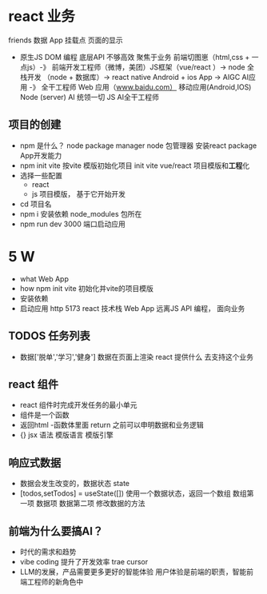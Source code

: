 # react 业务
friends 数据
App
挂载点
页面的显示
- 原生JS
  DOM 编程
  底层API 不够高效
  聚焦于业务
  前端切图崽（html,css + 一点js）-》 前端开发工程师（微博，美团）JS框架（vue/react ）-> node 全栈开发 （node + 数据库）-> react native Android + ios App -> AIGC AI应用 -》  全干工程师
  Web 应用（www.baidu.com）  移动应用(Android,IOS) 
  Node (server)   AI 统领一切 JS AI全干工程师 

## **项目**的创建
- npm 是什么？ node package manager
  node 包管理器 安装react  package App开发能力
- npm init vite
  按vite 模版初始化项目 init 
  vite vue/react 项目模版和**工程**化
- 选择一些配置
  - react
  - js 
  项目模版， 基于它开始开发 
- cd 项目名
- npm i  安装依赖
  node_modules 包所在
- npm run dev 
  3000 端口启动应用

# 5 W
- what Web App
- how  npm init vite 初始化并vite的项目模版
- 安装依赖
- 启动应用 http 5173  react 技术栈 Web App
远离JS API 编程， 面向业务 

## TODOS 任务列表 
  - 数据['脱单','学习','健身'] 
    数据在页面上渲染 react 提供什么 去支持这个业务

## react 组件
- react 组件时完成开发任务的最小单元
- 组件是一个函数
- 返回html
-函数体里面 return 之前可以申明数据和业务逻辑
- {} jsx 语法  模版语言  模版引擎

## 响应式数据
- 数据会发生改变的，数据状态 state
- [todos,setTodos] = useState([])  使用一个数据状态，返回一个数组
  数组第一项 数据项
  数据第二项 修改数据的方法

## 前端为什么要搞AI？
- 时代的需求和趋势
- vibe coding 提升了开发效率 trae cursor
- LLM的发展，产品需要更多更好的智能体验
  用户体验是前端的职责，智能前端工程师的新角色中
